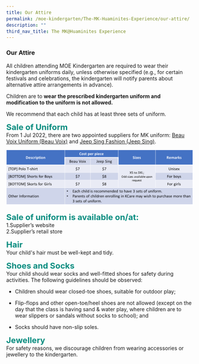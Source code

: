 ```yaml
---
title: Our Attire
permalink: /moe-kindergarten/The-MK-Huaminites-Experience/our-attire/
description: ""
third_nav_title: The MK@Huaminites Experience
---
```

### **Our Attire**

All children attending MOE Kindergarten are required to wear their kindergarten uniforms daily, unless otherwise specified (e.g., for certain festivals and celebrations, the kindergarten will notify parents about alternative attire arrangements in advance).

Children are to <b>wear the prescribed kindergarten uniform and modification to the uniform is not allowed.</b>

We recommend that each child has at least three sets of uniform.

<b style="color:#038C7F; font-size:22px;">Sale of Uniform</b><br>
From 1 Jul 2022, there are two appointed suppliers for MK uniform: [Beau Voix Uniform (Beau Voix)](https://beauvoix.com/preschool/) and [Jeep Sing Fashion (Jeep Sing)](https://jeepsinguniform.com/).

![](/images/saleofuniform.png)

<b style="color:#038C7F; font-size:22px;">Sale of uniform is available on/at:</b><br>
1.Supplier’s website <br>
2.Supplier’s retail store <br>

<b style="color:#038C7F; font-size:22px;">Hair</b><br>
Your child's hair must be well-kept and tidy.

<b style="color:#038C7F; font-size:22px;">Shoes and Socks</b><br>
Your child should wear socks and well-fitted shoes for safety during activities. The following guidelines should be observed:

*   Children should wear closed-toe shoes, suitable for outdoor play;

*   Flip-flops and other open-toe/heel shoes are not allowed (except on the day that the class is having sand & water play, where children are to wear slippers or sandals without socks to school); and

*   Socks should have non-slip soles.

<b style="color:#038C7F; font-size:22px;">Jewellery</b><br>
For safety reasons, we discourage children from wearing accessories or jewellery to the kindergarten.